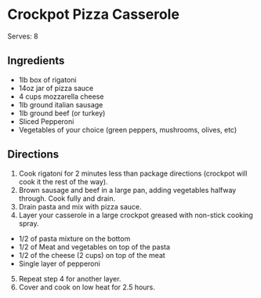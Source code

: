 # Crockpot Pizza Casserole
Serves: 8

## Ingredients
* 1lb box of rigatoni
* 14oz jar of pizza sauce
* 4 cups mozzarella cheese
* 1lb ground italian sausage
* 1lb ground beef (or turkey)
* Sliced Pepperoni
* Vegetables of your choice (green peppers, mushrooms, olives, etc)

## Directions
1. Cook rigatoni for 2 minutes less than package directions (crockpot will cook it the rest of the way).
2. Brown sausage and beef in a large pan, adding vegetables halfway through. Cook fully and drain.
3. Drain pasta and mix with pizza sauce.
4. Layer your casserole in a large crockpot greased with non-stick cooking spray.
  * 1/2 of pasta mixture on the bottom
  * 1/2 of Meat and vegetables on top of the pasta
  * 1/2 of the cheese (2 cups) on top of the meat
  * Single layer of pepperoni
5. Repeat step 4 for another layer.
6. Cover and cook on low heat for 2.5 hours.
